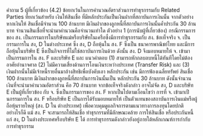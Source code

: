 คำถาม
5 ผู้ที่เกี่ยวข้อง
(4.2) ข้อยกเว้นในการคำนวณอัตราส่วนการทำธุรกรรมกับ Related Parties ที่ยกเว้นสำหรับ
เงินให้สินเชื่อ ที่มีหลักประกันเป็นเงินฝากที่สถาบันการเงินนั้น จากตัวอย่าง หากเงินให้
สินเชื่อมีจำนวน 100 ล้านบาท มีเงินฝากของลูกหนี้ที่สถาบันการเงินนั้นค้ำประกัน 30 ล้าน
บาท จำนวนสินเชื่อที่จะนำมาคำนวณคือจำนวนเท่าใด
ตัวอย่าง 1 (การนับผู้ที่เกี่ยวข้อง)
กรณีกรรมการของ สง. เป็นกรรมการในบริษัทแม่หรือบริษัทในเครือซึ่งมีการทำธุรกรรมกับ
สง.
ข้อเท็จจริง จ. เป็นกรรมการใน สง, D ในต่างประเทศ ซึ่ง สง, D ถือหุ้นใน สง. F ซึ่งเป็น
ธนาคารพาณิชย์ไทย และมีการถือหุ้นในบริษัท E ซึ่งเป็นกิจการที่ไม่ใช่สถาบันการเงินด้วย
ดังนั้น สง. D จึงมอบหมายให้ จ. เข้ามาเป็นกรรมการใน สง. F และบริษัท E
และ
แนวคำตอบ
(1) สามารถหักกลบลบหนี้ได้ทันทีโดยไม่ต้องอาศัยอำนาจศาล
(2) ไม่มีความเสี่ยงด้านการโอนเงินระหว่างประเทศ (Transfer
Risk) และ
(3) เงินฝากนั้นไม่มีเจ้าหนี้รายอื่นมาอ้างสิทธิเพื่อบังคับเอา
หลักประกัน เช่น มีการฟ้องเฉลี่ยทรัพย์
สินเชื่อ 100 ล้านบาท มีเงินฝากของลูกหนี้ที่สถาบันการเงินนั้นเป็น
หลักประกัน 30 ล้านบาท ดังนั้นจำนวนเงินที่จะนำมาคำนวณอัตราส่วน
คือ 70 ล้านบาท
จากข้อเท็จจริงดังกล่าว อาจไม่จัด สง, D และบริษัท E เป็นผู้ที่เกี่ยวข้อง
กับ จ. ซึ่งเป็นกรรมการของ สง. F หากเป็นไปตามเงื่อนไขว่า การที่ จ.
เข้ามาเปีนกรรมการใน สง. F หรือบริษัท E เป็นการได้รับมอบหมายให้
เป็นตัวแทนของสถาบันการเงินแม่หรือผู้ถือหุ้นรายใหญ่ (สง. D ใน
ต่างประเทศ) เพื่อควบคุมดูแลกิจการตามแนวทางการลงทุนโดยปกติ
อย่างไรก็ดี แม้ สง. F จะสามารถให้สินเชื่อ ทำธุรกรรมที่มีลักษณะคล้าย
การให้สินเชื่อ หรือประกันหนี้แก่ สง, D ในต่างประเทศหรือบริษัท E ได้
การทําธุรกรรมดังกล่าวยังอยู่ภายใต้หลักเกณฑ์การกำกับการทำธุรกรรม
